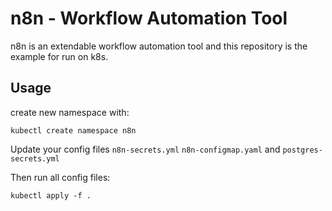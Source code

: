 # n8n - Workflow Automation Tool

n8n is an extendable workflow automation tool and this repository is the example for run on k8s.

## Usage
create new namespace with:
 ```
 kubectl create namespace n8n
 ``` 
 
Update your config files `n8n-secrets.yml` `n8n-configmap.yaml` and `postgres-secrets.yml`

Then run all config files:
```
kubectl apply -f .
```